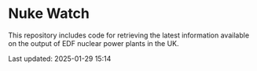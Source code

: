 # Nuke Watch

This repository includes code for retrieving the latest information available on the output of EDF nuclear power plants in the UK.

Last updated: 2025-01-29 15:14